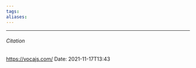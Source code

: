 ```yaml
---
tags: 
aliases: 
---
```




---
###### Citation
https://vocajs.com/
Date: 2021-11-17T13:43
